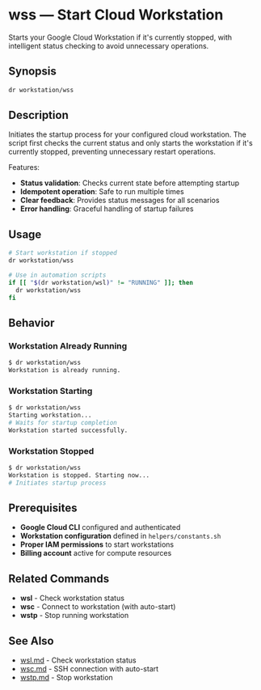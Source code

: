 # wss — Start Cloud Workstation

Starts your Google Cloud Workstation if it's currently stopped, with intelligent status checking to avoid unnecessary operations.

## Synopsis

```bash
dr workstation/wss
```

## Description

Initiates the startup process for your configured cloud workstation. The script first checks the current status and only starts the workstation if it's currently stopped, preventing unnecessary restart operations.

Features:

- **Status validation**: Checks current state before attempting startup
- **Idempotent operation**: Safe to run multiple times
- **Clear feedback**: Provides status messages for all scenarios
- **Error handling**: Graceful handling of startup failures

## Usage

```bash
# Start workstation if stopped
dr workstation/wss

# Use in automation scripts
if [[ "$(dr workstation/wsl)" != "RUNNING" ]]; then
  dr workstation/wss
fi
```

## Behavior

### Workstation Already Running

```bash
$ dr workstation/wss
Workstation is already running.
```

### Workstation Starting

```bash
$ dr workstation/wss
Starting workstation...
# Waits for startup completion
Workstation started successfully.
```

### Workstation Stopped

```bash
$ dr workstation/wss
Workstation is stopped. Starting now...
# Initiates startup process
```

## Prerequisites

- **Google Cloud CLI** configured and authenticated
- **Workstation configuration** defined in `helpers/constants.sh`
- **Proper IAM permissions** to start workstations
- **Billing account** active for compute resources

## Related Commands

- **wsl** - Check workstation status
- **wsc** - Connect to workstation (with auto-start)
- **wstp** - Stop running workstation

## See Also

- [wsl.md](./wsl.md) - Check workstation status
- [wsc.md](./wsc.md) - SSH connection with auto-start
- [wstp.md](./wstp.md) - Stop workstation
